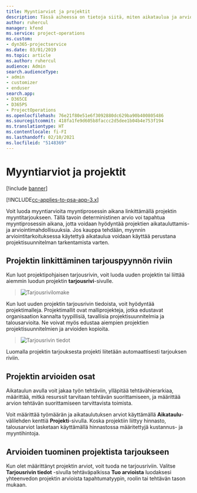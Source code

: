 ```yaml
---
title: Myyntiarviot ja projektit
description: Tässä aiheessa on tietoja siitä, miten aikataulua ja arvioita voidaan hyödyntää myyntiprosessissa.
author: ruhercul
manager: kfend
ms.service: project-operations
ms.custom:
- dyn365-projectservice
ms.date: 03/01/2019
ms.topic: article
ms.author: ruhercul
audience: Admin
search.audienceType:
- admin
- customizer
- enduser
search.app:
- D365CE
- D365PS
- ProjectOperations
ms.openlocfilehash: 76e21f80e51e6f3092880dc629ba90b400805486
ms.sourcegitcommit: 418fa1fe9d605b8faccc2d5dee1b04b4e753f194
ms.translationtype: HT
ms.contentlocale: fi-FI
ms.lasthandoff: 02/10/2021
ms.locfileid: "5148369"
---
```

# <a name="sales-estimates-and-projects"></a>Myyntiarviot ja projektit

[!include [banner](../includes/psa-now-project-operations.md)]

[!INCLUDE[cc-applies-to-psa-app-3.x](../includes/cc-applies-to-psa-app-3x.md)]

Voit luoda myyntiarvioita myyntiprosessin aikana linkittämällä projektin myyntitarjoukseen. Tällä tavoin deterministinen arvio voi tapahtua myyntiprosessin aikana, jotta voidaan hyödyntää projektien aikatauluttamis- ja arviointimahdollisuuksia. Jos kauppa tehdään, myynnin arviointitarkoituksessa käytettyä aikataulua voidaan käyttää perustana projektisuunnitelman tarkentamista varten.

## <a name="linking-a-project-to-a-quote-line"></a>Projektin linkittäminen tarjouspyynnön riviin

Kun luot projektipohjaisen tarjousrivin, voit luoda uuden projektin tai liittää aiemmin luodun projektin **tarjousrivi**-sivulle. 

> ![Tarjousrivilomake](media/project-8.png)
 
Kun luot uuden projektin tarjousrivin tiedoista, voit hyödyntää projektimalleja. Projektimallit ovat malliprojekteja, jotka edustavat organisaation kannalta tyypillisiä, tavallisia projektisuunnitelmia ja talousarvioita. Ne voivat myös edustaa aiempien projektien projektisuunnitelmien ja arvioiden kopioita.

> ![Tarjousrivin tiedot](media/project-9.png)
  
Luomalla projektin tarjouksesta projekti liitetään automaattisesti tarjouksen riviin.

## <a name="components-of-estimates-in-a-project"></a>Projektin arvioiden osat

Aikataulun avulla voit jakaa työn tehtäviin, ylläpitää tehtävähierarkiaa, määrittää, mitkä resurssit tarvitaan tehtävän suorittamiseen, ja määrittää arvion tehtävän suorittamiseen tarvittavista toimista.

Voit määrittää työmäärän ja aikataulutuksen arviot käyttämällä **Aikataulu**-välilehden kenttiä **Projekti**-sivulla. Koska projektiin liittyy hinnasto, talousarviot lasketaan käyttämällä hinnastossa määritettyjä kustannus- ja myyntihintoja.

## <a name="importing-estimates-from-a-project-into-a-quote"></a>Arvioiden tuominen projektista tarjoukseen

Kun olet määrittänyt projektin arviot, voit tuoda ne tarjousriviin. Valitse **Tarjousrivin tiedot** -sivulla tehtäväpalkissa **Tuo arvioista** luodaksesi yhteenvedon projektin arvioista tapahtumatyypin, roolin tai tehtävän tason mukaan.
